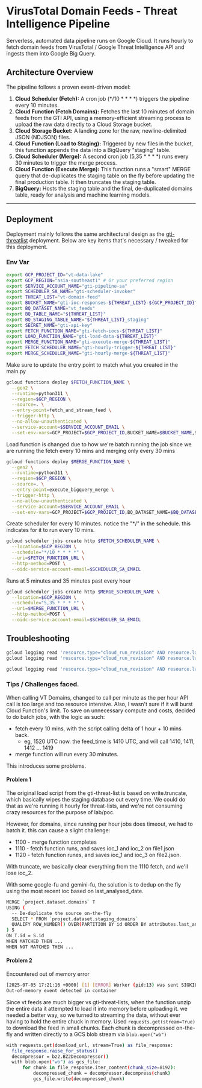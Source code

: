 # VirusTotal Domain Feeds - Threat Intelligence Pipeline

Serverless, automated data pipeline runs on Google Cloud. It runs hourly to fetch domain feeds from VirusTotal / Google Threat Intelligence API and ingests them into Google Big Query. 

## Architecture Overview
The pipeline follows a proven event-driven model:

1. **Cloud Scheduler (Fetch):** A cron job (*/10 * * * *) triggers the pipeline every 10 minutes.
2. **Cloud Function (Fetch Domains):** Fetches the last 10 minutes of domain feeds from the GTI API, using a memory-efficient streaming process to upload the raw data directly to a Cloud Storage bucket.
3. **Cloud Storage Bucket:** A landing zone for the raw, newline-delimited JSON (NDJSON) files.
4. **Cloud Function (Load to Staging):** Triggered by new files in the bucket, this function appends the data into a BigQuery "staging" table.
5. **Cloud Scheduler (Merge):** A second cron job (5,35 * * * *) runs every 30 minutes to trigger the merge process.
6. **Cloud Function (Execute Merge):** This function runs a "smart" MERGE query that de-duplicates the staging table on the fly before updating the final production table. It then truncates the staging table.
7. **BigQuery:** Hosts the staging table and the final, de-duplicated domains table, ready for analysis and machine learning models.

---

## Deployment

Deployment mainly follows the same architectural design as the [gti-threatlist](https://github.com/repulsivityy/VirusTotal/blob/main/Python_Scripts/VT_API/use_cases/gti_threatlist_bq/malicious_network_infra_urls/README_malicious_urls.MD) deployment. Below are key items that's necessary / tweaked for this deployment. 

### Env Var

```bash
export GCP_PROJECT_ID="vt-data-lake"
export GCP_REGION="asia-southeast1" # Or your preferred region
export SERVICE_ACCOUNT_NAME="gti-pipeline-sa"
export SCHEDULER_SA_NAME="gti-scheduler-invoker"
export THREAT_LIST="vt-domain-feed"
export BUCKET_NAME="gti-ioc-responses-${THREAT_LIST}-${GCP_PROJECT_ID}"
export BQ_DATASET_NAME="vt_feeds" 
export BQ_TABLE_NAME="${THREAT_LIST}"
export BQ_STAGING_TABLE_NAME="${THREAT_LIST}_staging"
export SECRET_NAME="gti-api-key"
export FETCH_FUNCTION_NAME="gti-fetch-iocs-${THREAT_LIST}"
export LOAD_FUNCTION_NAME="gti-load-data-${THREAT_LIST}"
export MERGE_FUNCTION_NAME="gti-execute-merge-${THREAT_LIST}"
export FETCH_SCHEDULER_NAME="gti-hourly-trigger-${THREAT_LIST}"
export MERGE_SCHEDULER_NAME="gti-hourly-merge-${THREAT_LIST}"
```


Make sure to update the entry point to match what you created in the main.py

```bash
gcloud functions deploy $FETCH_FUNCTION_NAME \
  --gen2 \
  --runtime=python311 \
  --region=$GCP_REGION \
  --source=. \
  --entry-point=fetch_and_stream_feed \
  --trigger-http \
  --no-allow-unauthenticated \
  --service-account=$SERVICE_ACCOUNT_EMAIL \
  --set-env-vars=GCP_PROJECT=$GCP_PROJECT_ID,BUCKET_NAME=$BUCKET_NAME,SECRET_NAME=$SECRET_NAME
```

Load function is changed due to how we're batch running the job since we are running the fetch every 10 mins and merging only every 30 mins

```bash
gcloud functions deploy $MERGE_FUNCTION_NAME \
  --gen2 \
  --runtime=python311 \
  --region=$GCP_REGION \
  --source=. \
  --entry-point=execute_bigquery_merge \
  --trigger-http \
  --no-allow-unauthenticated \
  --service-account=$SERVICE_ACCOUNT_EMAIL \
  --set-env-vars=GCP_PROJECT=$GCP_PROJECT_ID,BQ_DATASET_NAME=$BQ_DATASET_NAME,BQ_TABLE_NAME=$BQ_TABLE_NAME,BQ_STAGING_TABLE_NAME=$BQ_STAGING_TABLE_NAME
```

Create scheduler for every 10 minutes. notice the "*/" in the schedule. this indicates for it to run every 10 mins. 

```bash
gcloud scheduler jobs create http $FETCH_SCHEDULER_NAME \
  --location=$GCP_REGION \
  --schedule="*/10 * * * *" \
  --uri=$FETCH_FUNCTION_URL \
  --http-method=POST \
  --oidc-service-account-email=$SCHEDULER_SA_EMAIL
```

Runs at 5 minutes and 35 minutes past every hour 
```bash
gcloud scheduler jobs create http $MERGE_SCHEDULER_NAME \
  --location=$GCP_REGION \
  --schedule="5,35 * * * *" \
  --uri=$MERGE_FUNCTION_URL \
  --http-method=POST \
  --oidc-service-account-email=$SCHEDULER_SA_EMAIL
```

## Troubleshooting 

```bash
gcloud logging read 'resource.type="cloud_run_revision" AND resource.labels.service_name="'$FETCH_FUNCTION_NAME'"' --limit=20
gcloud logging read 'resource.type="cloud_run_revision" AND resource.labels.service_name="'$FETCH_FUNCTION_NAME'"' --limit=20 --format='value(textPayload)'

gcloud logging read 'resource.type="cloud_run_revision" AND resource.labels.service_name="'$MERGE_FUNCTION_NAME'"' --limit=20 --format='value(textPayload)'
```

### Tips / Challenges faced. 

When calling VT Domains, changed to call per minute as the per hour API call is too large and too resource intensive. Also, I wasn't sure if it will burst Cloud Function's limit. 
To save on unnecessary compute and costs, decided to do batch jobs, with the logic as such: 
- fetch every 10 mins, with the script calling delta of 1 hour + 10 mins back. 
  - eg, 1520 UTC now. the feed_time is 1410 UTC, and will call 1410, 1411, 1412 ... 1419
- merge function will run every 30 minutes. 

This introduces some problems.

#### Problem 1
The original load script from the gti-threat-list is based on write.truncate, which basically wipes the staging database out every time. We could do that as we're running it hourly for threat-lists, and we're not consuming crazy resources for the purpose of lab/poc. 

However, for domains, since running per hour jobs does timeout, we had to batch it. this can cause a slight challenge: 
- 1100 - merge function completes
- 1110 - fetch function runs, and saves ioc_1 and ioc_2 on file1.json
- 1120 - fetch function runes, and saves ioc_1 and ioc_3 on file2.json. 

With truncate, we basically clear everything from the 1110 fetch, and we'll lose ioc_2. 

With some google-fu and gemini-fu, the solution is to dedup on the fly using the most recent ioc based on last_analysed_date.

```bash
MERGE `project.dataset.domains` T
USING (
  -- De-duplicate the source on-the-fly
  SELECT * FROM `project.dataset.staging_domains`
  QUALIFY ROW_NUMBER() OVER(PARTITION BY id ORDER BY attributes.last_analysis_date DESC) = 1
) S
ON T.id = S.id
WHEN MATCHED THEN ...
WHEN NOT MATCHED THEN ...
```

#### Problem 2

Encountered out of memory error
```bash
[2025-07-05 17:21:16 +0000] [1] [ERROR] Worker (pid:13) was sent SIGKILL! Perhaps out of memory?
Out-of-memory event detected in container
```

Since vt feeds are much bigger vs gti-threat-lists, when the function unzip the entire data it attempted to load it into memory before uploading it. we needed a better way, so we turned to streaming the data, without ever having to hold the entire chuck in memory. Used `requests.get(stream=True)` to download the feed in small chunks. Each chunk is decompressed on-the-fly and written directly to a GCS blob stream via `blob.open("wb")`

```bash
with requests.get(download_url, stream=True) as file_response:
  file_response.raise_for_status()
  decompressor = bz2.BZ2Decompressor()
  with blob.open("wb") as gcs_file:
      for chunk in file_response.iter_content(chunk_size=8192):
          decompressed_chunk = decompressor.decompress(chunk)
          gcs_file.write(decompressed_chunk)
```
